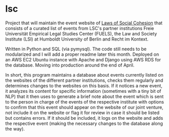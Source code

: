 # lsc
Project that will maintain the event website of <a href="https://www.laws-of-social-cohesion.de/Events/index.html">Laws of Social Cohesion</a> that consists of a curated list of events from LSC's partner institutions Freie Universität Empirical Legal Studies Center (FUELS), the Law and Society Institute (LSI) at Humboldt University of Berlin and Recht im Kontext.

Written in Python and SQL (via pymysql). The code still needs to be modularized and I will add a proper readme later this month.
Deployed on an AWS EC2 Ubuntu instance with Apache and Django using AWS RDS for the database. Moving into production around the end of April.

In short, this program maintains a database about events currently listed on the websites of the different partner institutions, checks them regularly and determines changes to the websites on this basis. If it notices a new event, it analyzes its content for specific information (sometimes with a tiny bit of NLP) that it then uses to generate a brief note about the event which is sent to the person in charge of the events of the respective institute with options to confirm that this event should appear on the website of our joint venture, not include it on the website or flag it for review in case it should be listed but contains errors. If it should be included, it logs on the website and adds the respective event (making the necessary changes to the database along the way).
